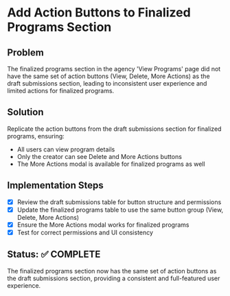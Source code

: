 # Add Action Buttons to Finalized Programs Section

## Problem
The finalized programs section in the agency 'View Programs' page did not have the same set of action buttons (View, Delete, More Actions) as the draft submissions section, leading to inconsistent user experience and limited actions for finalized programs.

## Solution
Replicate the action buttons from the draft submissions section for finalized programs, ensuring:
- All users can view program details
- Only the creator can see Delete and More Actions buttons
- The More Actions modal is available for finalized programs as well

## Implementation Steps
- [x] Review the draft submissions table for button structure and permissions
- [x] Update the finalized programs table to use the same button group (View, Delete, More Actions)
- [x] Ensure the More Actions modal works for finalized programs
- [x] Test for correct permissions and UI consistency

## Status: ✅ COMPLETE

The finalized programs section now has the same set of action buttons as the draft submissions section, providing a consistent and full-featured user experience. 